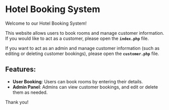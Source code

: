 # Hotel Booking System

Welcome to our Hotel Booking System!

This website allows users to book rooms and manage customer information. If you would like to act as  a customer, please open the **`index.php`** file.

If you want to act as an admin and manage customer information (such as editing or deleting customer bookings), please open the **`customer.php`** file.

## Features:
- **User Booking**: Users can book rooms by entering their details.
- **Admin Panel**: Admins can view customer bookings, and edit or delete them as needed.

 Thank you!


